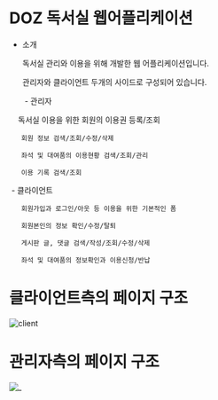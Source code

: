 # DOZ 독서실 웹어플리케이션
+ 소개

  독서실 관리와 이용을 위해 개발한 웹 어플리케이션입니다.
  
  관리자와 클라이언트 두개의 사이드로 구성되어 있습니다.
  
   - 관리자
  
       독서실 이용을 위한 회원의 이용권 등록/조회
     
       회원 정보 검색/조회/수정/삭제
     
       좌석 및 대여품의 이용현황 검색/조회/관리
     
       이용 기록 검색/조회
     
    - 클라이언트
  
       회원가입과 로그인/아웃 등 이용을 위한 기본적인 폼
     
       회원본인의 정보 확인/수정/탈퇴
     
       게시판 글, 댓글 검색/작성/조회/수정/삭제
     
       좌석 및 대여품의 정보확인과 이용신청/반납
     

# 클라이언트측의 페이지 구조
![client](https://user-images.githubusercontent.com/37359972/37387421-a11ebc96-279f-11e8-8461-43743256ca27.png)

# 관리자측의 페이지 구조
![_](https://user-images.githubusercontent.com/37359972/37387307-3eabf38a-279f-11e8-9d9b-3b5827851ef1.png)


